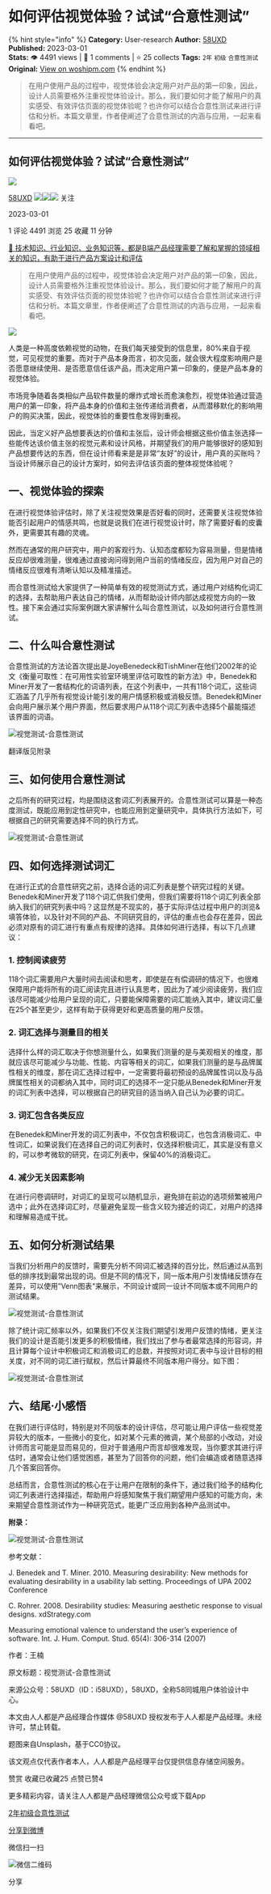 # 如何评估视觉体验？试试“合意性测试”
{% hint style="info" %}
**Category:** User-research
**Author:** [58UXD](https://www.woshipm.com/u/237551)
**Published:** 2023-03-01  
**Stats:** 👁️ 4491 views | 💬 1 comments | ⭐ 25 collects
**Tags:** `2年` `初级` `合意性测试`
**Original:** [View on woshipm.com](https://www.woshipm.com/user-research/5768660.html)
{% endhint %}
> 在用户使用产品的过程中，视觉体验会决定用户对产品的第一印象，因此，设计人员需要格外注重视觉体验设计。那么，我们要如何才能了解用户的真实感受、有效评估页面的视觉体验呢？也许你可以结合合意性测试来进行评估和分析。本篇文章里，作者便阐述了合意性测试的内涵与应用，一起来看看吧。

---

## 如何评估视觉体验？试试“合意性测试”

[![](https://image.woshipm.com/wp-files/2022/07/vFnMPbWaiv3s1inAUJ4g.jpeg!/both/72x72)](https://www.woshipm.com/u/237551)

[58UXD](https://www.woshipm.com/u/237551) ![](https://static.woshipm.com/tag/1122_1@2x.png)![](https://static.woshipm.com/tag/2104_1@2x.png)![](https://static.woshipm.com/tag/2403_1@2x.png) 关注

2023-03-01

1 评论 4491 浏览 25 收藏 11 分钟

[🔗 技术知识、行业知识、业务知识等，都是B端产品经理需要了解和掌握的领域相关的知识，有助于进行产品方案设计和评估](https://ke.qidianla.com/courses/bcpm)

> 在用户使用产品的过程中，视觉体验会决定用户对产品的第一印象，因此，设计人员需要格外注重视觉体验设计。那么，我们要如何才能了解用户的真实感受、有效评估页面的视觉体验呢？也许你可以结合合意性测试来进行评估和分析。本篇文章里，作者便阐述了合意性测试的内涵与应用，一起来看看吧。

![](https://image.woshipm.com/wp-files/2023/03/1hgbHS8agjq8v6loFQFt.jpg)

人类是一种高度依赖视觉的动物，在我们每天接受到的信息里，80%来自于视觉，可见视觉的重要。而对于产品本身而言，初次见面，就会很大程度影响用户是否愿意继续使用、是否愿意信任该产品，而决定用户第一印象的，便是产品本身的视觉体验。

市场竞争随着各类相似产品软件数量的爆炸式增长而愈演愈烈，视觉体验通过营造用户的第一印象，将产品本身的价值和主张传递给消费者，从而潜移默化的影响用户的购买决策，因此，视觉体验的重要性愈发得到重视。

因此，当定义好产品想要表达的价值和主张后，设计师会根据这些价值主张选择一些能传达该价值主张的视觉元素和设计风格，并期望我们的用户能够很好的感知到产品想要传达的东西，但在设计师看来是是非常“友好”的设计，用户真的买账吗？当设计师展示自己的设计方案时，如何去评估该页面的整体视觉体验呢？

## 一、视觉体验的探索

在进行视觉体验评估时，除了关注视觉效果是否好看的同时，还需要关注视觉体验能否引起用户的情感共鸣，也就是说我们在进行视觉设计时，除了需要好看的皮囊外，更需要其有趣的灵魂。

然而在通常的用户研究中，用户的客观行为、认知态度都较为容易测量，但是情绪反应却很难测量，很难通过直接询问得到用户当前的情绪反应，因为用户对自己的情绪反应很难有清晰认知以及精准描述。

而合意性测试给大家提供了一种简单有效的视觉测试方式，通过用户对结构化词汇的选择，去帮助用户表达自己的情绪，从而帮助设计师内部达成视觉方向的一致性。接下来会通过实际案例跟大家讲解什么叫合意性测试，以及如何进行合意性测试。

## 二、什么叫合意性测试

合意性测试的方法论首次提出是JoyeBenedeck和TishMiner在他们2002年的论文《衡量可取性：在可用性实验室环境里评估可取性的新方法》中，Benedek和Miner开发了一套结构化的词语列表，在这个列表中，一共有118个词汇，这些词汇涵盖了几乎所有视觉设计能引发的用户情感积极或消极反馈。Benedek和Miner会向用户展示某个用户界面，然后要求用户从118个词汇列表中选择5个最能描述该界面的词语。

![视觉测试-合意性测试](https://image.woshipm.com/wp-files/2023/03/2FSvsrpmuViBNfsHKI3W.png)

翻译版见附录

## 三、如何使用合意性测试

之后所有的研究过程，均是围绕这套词汇列表展开的。合意性测试可以算是一种态度测试，既能应用到定性研究中，也能应用到定量研究中，具体执行方法如下，可根据自己的研究需要选择不同的执行方式。

![视觉测试-合意性测试](https://image.woshipm.com/wp-files/2023/03/HLnzM1OUMQZzp5XYNXlf.jpg)

## 四、如何选择测试词汇

在进行正式的合意性研究之前，选择合适的词汇列表是整个研究过程的关键。Benedek和Miner开发了118个词汇供我们使用，但我们需要将118个词汇列表全部纳入我们的研究列表中吗？这显然是不现实的，基于实际评估过程中用户的浏览&填答体验，以及针对不同的产品、不同研究目的，评估的重点也会存在差异，因此必须对原有的词汇进行有重点有规律的选择。具体如何进行选择，有以下几点建议：

### 1\. 控制阅读疲劳

118个词汇需要用户大量时间去阅读和思考，即使是在有偿调研的情况下，也很难保障用户能将所有的词汇阅读完且进行认真思考，因此为了减少阅读疲劳，我们应该尽可能减少给用户呈现的词汇，只要能保障需要的词汇能纳入其中，建议词汇量在25个甚至更少，这样有助于获得更好和更高质量的用户反馈。

### 2\. 词汇选择与测量目的相关

选择什么样的词汇取决于你想测量什么，如果我们测量的是与美观相关的维度，那就应该尽可能减少与功能、性能、内容等相关的词汇，如果我们测量的是与品牌属性相关的维度，那在词汇选择过程中，一定需要将最初预设的品牌属性词以及与品牌属性相关的词都纳入其中，同时词汇的选择不一定只能从Benedek和Miner开发的词汇列表中选择，可以根据自己的研究目的适当纳入自己认为必要的词汇。

### 3\. 词汇包含各类反应

在Benedek和Miner开发的词汇列表中，不仅包含积极词汇，也包含消极词汇、中性词汇，如果说我们在选择自己的词汇列表时，仅选择积极词汇，其实是没有意义的，可以参考微软的研究，在词汇列表中，保留40%的消极词汇。

### 4\. 减少无关因素影响

在进行问卷调研时，对词汇的呈现可以随机显示，避免排在前边的选项频繁被用户选中；此外在选择词汇时，尽量避免呈现一些含义较为接近的词汇，对用户的选择和理解易造成干扰。

## 五、如何分析测试结果

当我们分析用户的反馈时，需要先分析不同词汇被选择的百分比，然后通过从高到低的排序找到最常出现的词。但是不同的情况下，同一版本用户引发情绪反馈存在差异，可以使用”Venn图表“来展示，不同设计或同一设计不同版本或不同用户的测试结果。

![视觉测试-合意性测试](https://image.woshipm.com/wp-files/2023/03/OuBZUqKH5YZgGf49mGov.png)

除了统计词汇频率以外，如果我们不仅关注我们期望引发用户反馈的情绪，更关注我们的设计是否能引发更多的积极情绪，我们找出了参与者最常选择的形容词，并且计算每个设计中积极词汇和消极词汇的总数，并按照对词汇表中与设计目标的相关度，对不同的词汇进行赋权，然后计算最终不同版本用户得分。如下图：

![视觉测试-合意性测试](https://image.woshipm.com/wp-files/2023/03/FffnhPMKqlCC3WJv8lUV.png)

## 六、结尾·小感悟

在我们进行评估时，特别是对不同版本的设计评估，尽可能让用户评估一些视觉差异较大的版本，一些微小的变化，如对某个元素的微调，某个局部的小改动，对设计师而言可能是显而易见的，但对于普通用户而言却很难发现，当你要求其进行评估时，通常会让他们感觉困惑，甚至为了回答你的问题，他们会编造或者随意选择几个答案回答你。

总结而言，合意性测试的核心在于让用户在限制的条件下，通过我们给予的结构化词汇列表进行选择描述，帮助用户将感知聚焦于我们期望用户感知的可能方向，未来期望合意性测试作为一种研究范式，能更广泛应用到各种产品测试中。

**附录：**

![视觉测试-合意性测试](https://image.woshipm.com/wp-files/2023/03/1R67zoev1yYz93R7toNq.png)

参考文献：

J. Benedek and T. Miner. 2010. Measuring desirability: New methods for evaluating desirability in a usability lab setting. Proceedings of UPA 2002 Conference

C. Rohrer. 2008. Desirability studies: Measuring aesthetic response to visual designs. xdStrategy.com

Measuring emotional valence to understand the user’s experience of software. Int. J. Hum. Comput. Stud. 65(4): 306-314 (2007)

作者：王楠

原文标题：视觉测试-合意性测试

来源公众号：58UXD（ID：i58UXD），58UXD，全称58同城用户体验设计中心。

本文由人人都是产品经理合作媒体 @58UXD 授权发布于人人都是产品经理。未经许可，禁止转载。

题图来自Unsplash，基于CC0协议。

该文观点仅代表作者本人，人人都是产品经理平台仅提供信息存储空间服务。

赞赏 收藏已收藏25 点赞已赞4

更多精彩内容，请关注人人都是产品经理微信公众号或下载App

[2年](https://www.woshipm.com/tag/2%e5%b9%b4)[初级](https://www.woshipm.com/tag/%e5%88%9d%e7%ba%a7)[合意性测试](https://www.woshipm.com/tag/%e5%90%88%e6%84%8f%e6%80%a7%e6%b5%8b%e8%af%95)

[分享到微博](https://service.weibo.com/share/share.php?appkey=2775287854&title=如何评估视觉体验？试试“合意性测试”&url=https://www.woshipm.com/user-research/5768660.html&pic=https://image.woshipm.com/wp-files/2023/03/1hgbHS8agjq8v6loFQFt.jpg)

微信扫一扫

![微信二维码](https://api.pwmqr.com/qrcode/create/?url=https://www.woshipm.com/user-research/5768660.html)

分享